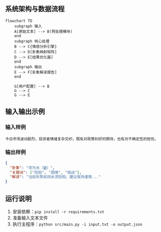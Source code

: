## 系统架构与数据流程
```mermaid
flowchart TD
    subgraph 输入
    A[原始文本] --> B(预处理模块)
    end
    subgraph 核心处理
    B --> C{情感分析引擎}
    C --> D[卦象映射矩阵]
    D --> E[结果优化器]
    end
    subgraph 输出
    E --> F[卦象解读报告]
    end

    G[用户配置] --> B
    G --> C
    G --> E
```

## 输入输出示例
### 输入样例
```text
今日市场波动剧烈，投资者情绪复杂交织，既有对政策利好的期待，也有对不确定性的担忧。
```

### 输出样例
```json
{
  "卦象": "坎为水（䷜）",
  "关键词": ["险陷", "困境", "挑战"],
  "解读": "当前形势如同水流险陷，建议保持谨慎..."
}
```

## 运行说明
1. 安装依赖：`pip install -r requirements.txt`
2. 准备输入文本文件
3. 执行主程序：`python src/main.py -i input.txt -o output.json`